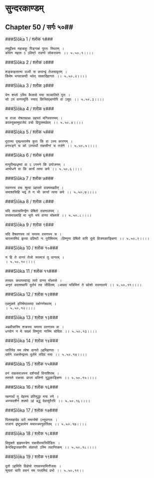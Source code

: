सुन्दरकाण्डम्
===============================


## Chapter 50  / सर्गः ५०##


###Slōka 1 / श्लोक १###


    तमुद्वीक्ष्य महाबाहुः पिङ्गाक्षं पुरतः स्थितम् ।
    कोपेन महता ऽ ऽविष्टो रावणो लोकरावणः ।। ५.५०.१।।।।


###Slōka 2 / श्लोक २###


    शङ्काहतात्मा दध्यौ स कपान्द्रं तेजसावृतम् ।
    किमेष भगवान्नन्दी भवेत् साक्षादिहागतः ।। ५.५०.२।।।।


###Slōka 3 / श्लोक ३###


    येन शप्तो ऽस्मि कैलासे मया सञ्चालिते पुरा ।
    सो ऽयं वानरमूर्तिः स्यात् किंस्विद्बाणोपि वा ऽसुरः ।। ५.५०.३।।।।


###Slōka 4 / श्लोक ४###


    स राजा रोषताम्राक्षः प्रहस्तं मन्त्रिसत्तमम् ।
    कालयुक्तमुवाजेदं वचो विपुलमर्थवत् ।। ५.५०.४।।।।


###Slōka 5 / श्लोक ५###


    दुरात्मा पृच्छ्यतामेष कुतः किं वा ऽस्य कारणम् ।
    वनभङ्गे च को ऽस्यार्थो राक्षसीनां च तर्जने ।। ५.५०.५।।।।


###Slōka 6 / श्लोक ६###


    मत्पुरीमप्रधृष्यां वा ऽ ऽगमने किं प्रयोजनम् ।
    आयोधने वा किं कार्यं त्वया कपे ।। ५.५०.६।।।।


###Slōka 7 / श्लोक ७###


    रावणस्य वचः श्रुत्वा प्रहस्तो वाक्यमब्रवीत् ।
    समाश्वसिहि भद्रं ते न भीः कार्या त्वया कपे ।। ५.५०.७।।।।


###Slōka 8 / श्लोक ८###


    यदि तावत्त्वमिन्द्रेण प्रेषितो रावणालयम् ।
    तत्त्वमाख्याहि मा भूत्ते भयं वानर मोक्ष्यसे ।। ५.५०.८।।।।


###Slōka 9 / श्लोक ९###


    यदि वैश्रवणस्य त्वं यमस्य वरुणस्य च ।
    चाररूपमिदं कृत्वा प्रविष्टो नः पुरीमिमाम् ।विष्णुना प्रेषितो वापि दूतो विजयकाङ्क्षिणा ।। ५.५०.९।।।।


###Slōka 10 / श्लोक १०###


    न हि ते वानरं तेजो रूपमात्रं तु वानरम् ।
    । ५.५०.१०।।।।


###Slōka 11 / श्लोक ११###


    तत्त्वतः कथयस्वाद्य ततो वानर मोक्ष्यसे ।
    अनृतं वदतश्चापि दुर्लभं तव जीवितम् ।अथवा यन्निमित्तं ते प्रवेशो रावणालये ।। ५.५०.११।।।।


###Slōka 12 / श्लोक १२###


    एवमुक्तो हरिश्रेष्ठस्तदा रक्षोगणेश्वरम् ।
    । ५.५०.१२।।।।


###Slōka 13 / श्लोक १३###


    अब्रवीन्नास्मि शक्रस्य यमस्य वरुणस्य वा ।
    धनदेन न मे सख्यं विष्णुना नास्मि चोदितः ।। ५.५०.१३।।।।


###Slōka 14 / श्लोक १४###


    जातिरेव मम त्वेषा वानरो ऽहमिहागतः ।
    दर्शने राक्षसेन्द्रस्य दुर्लभे तदिदं मया ।। ५.५०.१४।।।।


###Slōka 15 / श्लोक १५###


    वनं राक्षसराजस्य दर्शनार्थे विनाशितम् ।
    ततस्ते राक्षसाः प्राप्ता बलिनो युद्धकाङ्क्षिणः ।। ५.५०.१५।।।।


###Slōka 16 / श्लोक १६###


    रक्षणार्थं तु देहस्य प्रतियुद्धा मया रणे ।
    अस्त्रपाशैर्न शक्यो ऽहं बद्धुं देवासुरैरपि ।। ५.५०.१६।।।।


###Slōka 17 / श्लोक १७###


    पितामहादेव वरो ममाप्येषो ऽभ्युपागतः ।
    राजानं द्रष्टुकामेन मयास्त्रमनुवर्तितम् ।। ५.५०.१७।।।।


###Slōka 18 / श्लोक १८###


    विमुक्तो ह्यहमस्त्रेण राक्षसैस्त्वभिपीडितः ।
    केनचिद्राजकार्येण संप्राप्तो ऽस्मि तवान्तिकम् ।। ५.५०.१८।।।।


###Slōka 19 / श्लोक १९###


    दूतो ऽहमिति विज्ञेयो राघवस्यामितौजसः ।
    श्रूयतां चापि वचनं मम पथ्यमिदं प्रभो ।। ५.५०.१९।।


